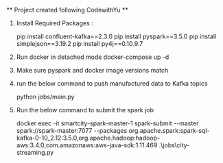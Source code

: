 ** Project created following CodewithYu **

  1. Install Required Packages :

     pip install confluent-kafka==2.3.0
     pip install pyspark==3.5.0
     pip install simplejson==3.19.2
     pip install py4j==0.10.9.7

2. Run docker in detached mode
   docker-compose up -d
   
3. Make sure pyspark and docker image versions match
4. run the below command to push manufactured data to Kafka topics

   python jobs/main.py
   
6. Run the below command to submit the spark job

    docker exec -it smartcity-spark-master-1 spark-submit --master spark://spark-master:7077 --packages org.apache.spark:spark-sql-kafka-0-10_2.12:3.5.0,org.apache.hadoop:hadoop-aws:3.4.0,com.amazonaws:aws-java-sdk:1.11.469 .\jobs\city-streaming.py
   


